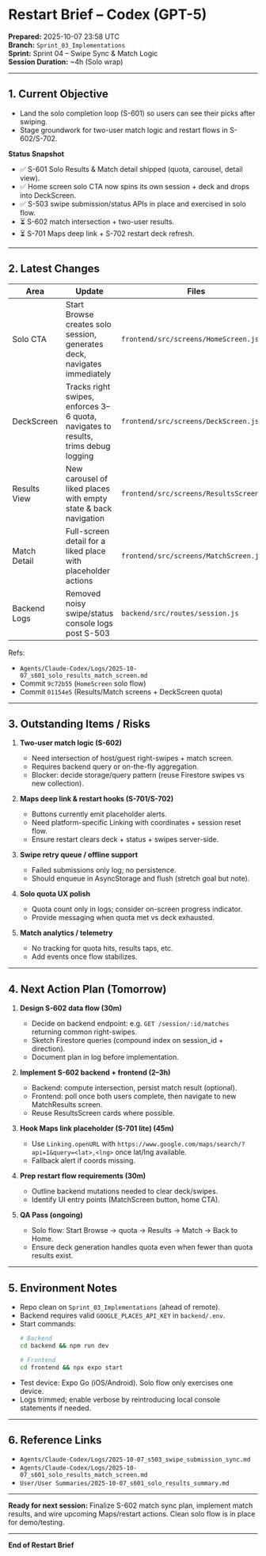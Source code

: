 # Restart Brief – Codex (GPT-5)

**Prepared:** 2025-10-07 23:58 UTC  
**Branch:** `Sprint_03_Implementations`  
**Sprint:** Sprint 04 – Swipe Sync & Match Logic  
**Session Duration:** ~4h (Solo wrap)

---

## 1. Current Objective
- Land the solo completion loop (S-601) so users can see their picks after swiping.
- Stage groundwork for two-user match logic and restart flows in S-602/S-702.

**Status Snapshot**
- ✅ S-601 Solo Results & Match detail shipped (quota, carousel, detail view).
- ✅ Home screen solo CTA now spins its own session + deck and drops into DeckScreen.
- ✅ S-503 swipe submission/status APIs in place and exercised in solo flow.
- ⏳ S-602 match intersection + two-user results.
- ⏳ S-701 Maps deep link + S-702 restart deck refresh.

---

## 2. Latest Changes
| Area | Update | Files |
|------|--------|-------|
| Solo CTA | Start Browse creates solo session, generates deck, navigates immediately | `frontend/src/screens/HomeScreen.js` |
| DeckScreen | Tracks right swipes, enforces 3–6 quota, navigates to results, trims debug logging | `frontend/src/screens/DeckScreen.js` |
| Results View | New carousel of liked places with empty state & back navigation | `frontend/src/screens/ResultsScreen.js` |
| Match Detail | Full-screen detail for a liked place with placeholder actions | `frontend/src/screens/MatchScreen.js` |
| Backend Logs | Removed noisy swipe/status console logs post S-503 | `backend/src/routes/session.js` |

Refs:  
- `Agents/Claude-Codex/Logs/2025-10-07_s601_solo_results_match_screen.md`  
- Commit `9c72b55` (`HomeScreen` solo flow)  
- Commit `01154e5` (Results/Match screens + DeckScreen quota)

---

## 3. Outstanding Items / Risks
1. **Two-user match logic (S-602)**  
   - Need intersection of host/guest right-swipes + match screen.  
   - Requires backend query or on-the-fly aggregation.  
   - Blocker: decide storage/query pattern (reuse Firestore swipes vs new collection).

2. **Maps deep link & restart hooks (S-701/S-702)**  
   - Buttons currently emit placeholder alerts.  
   - Need platform-specific Linking with coordinates + session reset flow.  
   - Ensure restart clears deck + status + swipes server-side.

3. **Swipe retry queue / offline support**  
   - Failed submissions only log; no persistence.  
   - Should enqueue in AsyncStorage and flush (stretch goal but note).

4. **Solo quota UX polish**  
   - Quota count only in logs; consider on-screen progress indicator.  
   - Provide messaging when quota met vs deck exhausted.

5. **Match analytics / telemetry**  
   - No tracking for quota hits, results taps, etc.  
   - Add events once flow stabilizes.

---

## 4. Next Action Plan (Tomorrow)
1. **Design S-602 data flow (30m)**  
   - Decide on backend endpoint: e.g. `GET /session/:id/matches` returning common right-swipes.  
   - Sketch Firestore queries (compound index on session_id + direction).  
   - Document plan in log before implementation.

2. **Implement S-602 backend + frontend (2–3h)**  
   - Backend: compute intersection, persist match result (optional).  
   - Frontend: poll once both users complete, then navigate to new MatchResults screen.  
   - Reuse ResultsScreen cards where possible.

3. **Hook Maps link placeholder (S-701 lite) (45m)**  
   - Use `Linking.openURL` with `https://www.google.com/maps/search/?api=1&query=<lat>,<lng>` once lat/lng available.  
   - Fallback alert if coords missing.

4. **Prep restart flow requirements (30m)**  
   - Outline backend mutations needed to clear deck/swipes.  
   - Identify UI entry points (MatchScreen button, home CTA).

5. **QA Pass (ongoing)**  
   - Solo flow: Start Browse → quota → Results → Match → Back to Home.  
   - Ensure deck generation handles quota even when fewer than quota results exist.

---

## 5. Environment Notes
- Repo clean on `Sprint_03_Implementations` (ahead of remote).  
- Backend requires valid `GOOGLE_PLACES_API_KEY` in `backend/.env`.  
- Start commands:  
  ```bash
  # Backend
  cd backend && npm run dev

  # Frontend
  cd frontend && npx expo start
  ```
- Test device: Expo Go (iOS/Android). Solo flow only exercises one device.  
- Logs trimmed; enable verbose by reintroducing local console statements if needed.

---

## 6. Reference Links
- `Agents/Claude-Codex/Logs/2025-10-07_s503_swipe_submission_sync.md`  
- `Agents/Claude-Codex/Logs/2025-10-07_s601_solo_results_match_screen.md`  
- `User/User Summaries/2025-10-07_s601_solo_results_summary.md`

---

**Ready for next session:** Finalize S-602 match sync plan, implement match results, and wire upcoming Maps/restart actions. Clean solo flow is in place for demo/testing.

---

**End of Restart Brief**
